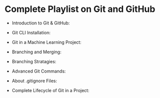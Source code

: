 # Complete Playlist on Git and GitHub

 - Introduction to Git & GitHub:

 - Git CLI Installation:

 - Git in a Machine Learning Project:

 - Branching and Merging:

 - Branching Stratagies:

 - Advanced Git Commands:

 - About .gitignore Files:

 - Complete Lifecycle of Git in a Project:
